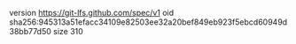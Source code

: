version https://git-lfs.github.com/spec/v1
oid sha256:945313a51efacc34109e82503ee32a20bef849eb923f5ebcd60949d38bb77d50
size 310
